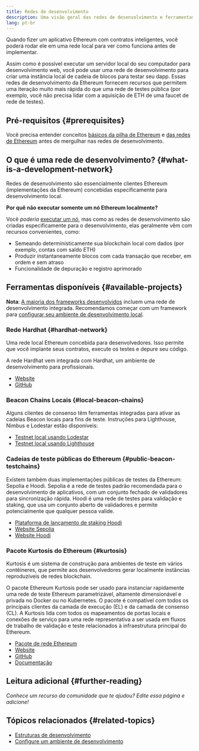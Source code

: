 ```yaml
---
title: Redes de desenvolvimento
description: Uma visão geral das redes de desenvolvimento e ferramentas disponíveis para ajudar a construir aplicativos Ethereum.
lang: pt-br
---
```


Quando fizer um aplicativo Ethereum com contratos inteligentes, você poderá rodar ele em uma rede local para ver como funciona antes de implementar.

Assim como é possível executar um servidor local do seu computador para desenvolvimento web, você pode usar uma rede de desenvolvimento para criar uma instância local de cadeia de blocos para testar seu dapp. Essas redes de desenvolvimento da Ethereum fornecem recursos que permitem uma iteração muito mais rápida do que uma rede de testes pública (por exemplo, você não precisa lidar com a aquisição de ETH de uma faucet de rede de testes).

## Pré-requisitos {#prerequisites}

Você precisa entender conceitos [básicos da pilha de Ethereum](/developers/docs/ethereum-stack/) e [das redes de Ethereum](/developers/docs/networks/) antes de mergulhar nas redes de desenvolvimento.

## O que é uma rede de desenvolvimento? {#what-is-a-development-network}

Redes de desenvolvimento são essencialmente clientes Ethereum (implementações da Ethereum) concebidas especificamente para desenvolvimento local.

**Por quê não executar somente um nó Ethereum localmente?**

Você _poderia_ [executar um nó](/developers/docs/nodes-and-clients/#running-your-own-node), mas como as redes de desenvolvimento são criadas especificamente para o desenvolvimento, elas geralmente vêm com recursos convenientes, como:

- Semeando deterministicamente sua blockchain local com dados (por exemplo, contas com saldo ETH)
- Produzir instantaneamente blocos com cada transação que receber, em ordem e sem atraso
- Funcionalidade de depuração e registro aprimorado

## Ferramentas disponíveis {#available-projects}

**Nota**: [A maioria dos frameworks desenvolvidos](/developers/docs/frameworks/) incluem uma rede de desenvolvimento integrada. Recomendamos começar com um framework para [configurar seu ambiente de desenvolvimento local](/developers/local-environment/).

### Rede Hardhat {#hardhat-network}

Uma rede local Ethereum concebida para desenvolvedores. Isso permite que você implante seus contratos, execute os testes e depure seu código.

A rede Hardhat vem integrada com Hardhat, um ambiente de desenvolvimento para profissionais.

- [Website](https://hardhat.org/)
- [GitHub](https://github.com/nomiclabs/hardhat)

### Beacon Chains Locais {#local-beacon-chains}

Alguns clientes de consenso têm ferramentas integradas para ativar as cadeias Beacon locais para fins de teste. Instruções para Lighthouse, Nimbus e Lodestar estão disponíveis:

- [Testnet local usando Lodestar](https://chainsafe.github.io/lodestar/contribution/advanced-topics/setting-up-a-testnet#post-merge-local-testnet/)
- [Testnet local usando Lighthouse](https://lighthouse-book.sigmaprime.io/setup.html#local-testnets)

### Cadeias de teste públicas do Ethereum {#public-beacon-testchains}

Existem também duas implementações públicas de testes da Ethereum: Sepolia e Hoodi. Sepolia é a rede de testes padrão recomendada para o desenvolvimento de aplicativos, com um conjunto fechado de validadores para sincronização rápida. Hoodi é uma rede de testes para validação e staking, que usa um conjunto aberto de validadores e permite potencialmente que qualquer pessoa valide.

- [Plataforma de lançamento de staking Hoodi](https://hoodi.launchpad.ethereum.org/en/)
- [Website Sepolia](https://sepolia.dev/)
- [Website Hoodi](https://hoodi.ethpandaops.io/)

### Pacote Kurtosis do Ethereum {#kurtosis}

Kurtosis é um sistema de construção para ambientes de teste em vários contêineres, que permite aos desenvolvedores gerar localmente instâncias reproduzíveis de redes blockchain.

O pacote Ethereum Kurtosis pode ser usado para instanciar rapidamente uma rede de teste Ethereum parametrizável, altamente dimensionável e privada no Docker ou no Kubernetes. O pacote é compatível com todos os principais clientes da camada de execução (EL) e da camada de consenso (CL). A Kurtosis lida com todos os mapeamentos de portas locais e conexões de serviço para uma rede representativa a ser usada em fluxos de trabalho de validação e teste relacionados à infraestrutura principal do Ethereum.

- [Pacote de rede Ethereum](https://github.com/kurtosis-tech/ethereum-package)
- [Website](https://www.kurtosis.com/)
- [GitHub](https://github.com/kurtosis-tech/kurtosis)
- [Documentação](https://docs.kurtosis.com/)

## Leitura adicional {#further-reading}

_Conhece um recurso da comunidade que te ajudou? Edite essa página e adicione!_

## Tópicos relacionados {#related-topics}

- [Estruturas de desenvolvimento](/developers/docs/frameworks/)
- [Configure um ambiente de desenvolvimento](/developers/local-environment/)
